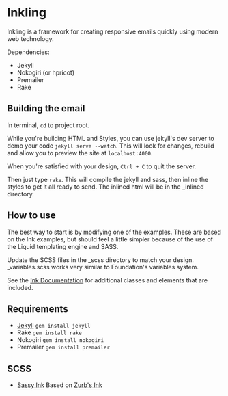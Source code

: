 # Inkling

Inkling is a framework for creating responsive emails quickly using modern web technology.

Dependencies:
- Jekyll
- Nokogiri (or hpricot)
- Premailer
- Rake

## Building the email

In terminal, `cd` to project root.

While you're building HTML and Styles, you can use jekyll's dev server to demo your code `jekyll serve --watch`.
This will look for changes, rebuild and allow you to preview the site at `localhost:4000`.

When you're satisfied with your design, `Ctrl + C` to quit the server.

Then just type `rake`. This will compile the jekyll and sass, then inline the styles to get it all ready to send. The inlined html will be in the _inlined directory.

## How to use

The best way to start is by modifying one of the examples. These are based on the Ink examples, but should feel a little simpler because of the use of the Liquid templating engine and SASS.

Update the SCSS files in the _scss directory to match your design. _variables.scss works very similar to Foundation's variables system.

See the [Ink Documentation](http://zurb.com/ink/) for additional classes and elements that are included.

## Requirements

- [Jekyll](http://jekyllrb.com/) `gem install jekyll`
- Rake `gem install rake`
- Nokogiri `gem install nokogiri`
- Premailer `gem install premailer`

## SCSS

- [Sassy Ink](https://github.com/29thdrive/sassy-ink) Based on [Zurb's Ink](http://zurb.com/ink/)
